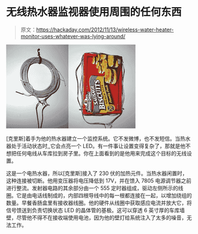 # 无线热水器监视器使用周围的任何东西

> 原文：<https://hackaday.com/2012/11/13/wireless-water-heater-monitor-uses-whatever-was-lying-around/>

![](img/cbece19ecbc17d63ceff1aa2fba60c21.png "wireless-water-heater-monitor")

[克里斯]着手为他的热水器建立一个监控系统。它不发微博，也不发短信。当热水器处于活动状态时,,它会点亮一个 LED。有一件事让设置变得复杂了，那就是他不想把任何电线从车库拉到房子里。你在上面看到的是他用来完成这个目标的无线设置。

这是一个电热水器，所以[克里斯]接入了 230 伏的加热元件。当热水器闲置时，这种连接被切断。他用变压器将电压降低到 17V，并在馈入 7805 电源调节器之前进行整流。发射器电路的其余部分由一个 555 定时器组成，驱动左侧所示的线圈。它是由电话线制成的，内部四根导线中的每一根都连接在一起，以增加绕组的数量。早餐香肠盒里有接收器线圈。他的硬件从线圈中获取感应电流并放大它，将信号馈送到负责切换状态 LED 的晶体管的基极。这可以穿透 6 英寸厚的车库墙壁，尽管他不得不在接收端使用电池，因为他的壁灯给系统注入了太多的噪音，无法工作。